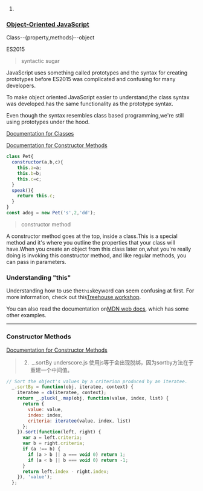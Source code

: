 1.

### [Object-Oriented JavaScript](https://teamtreehouse.com/library/objectoriented-javascript-2)

Class--{property,methods}--object

ES2015

> syntactic sugar

JavaScript uses something called prototypes and the syntax for creating prototypes before ES2015 was complicated and confusing for many developers.

To make object oriented JavaScript easier to understand,the class syntax was developed.has the same functionality as the prototype syntax.

Even though the syntax resembles class based programming,we're still using prototypes under the hood.

[Documentation for Classes](https://developer.mozilla.org/en-US/docs/Web/JavaScript/Reference/Classes)

[Documentation for Constructor Methods](https://developer.mozilla.org/en-US/docs/Web/JavaScript/Reference/Classes#Class_body_and_method_definitions)

```javascript
class Pet{
  constructor(a,b,c){
    this.a=a;
    this.b=b;
    this.c=c;
  }
  speak(){
    return this.c;
  }
}
const adog = new Pet('s',2,'dd');
```

> constructor method
> 
> 

A constructor method goes at the top, inside a class.This is a special method and it's where you outline the properties that your class will have.When you create an object from this class later on,what you're really doing is invoking this constructor method, and like regular methods, you can pass in parameters.

### Understanding "this"

Understanding how to use the`this`keyword can seem confusing at first. For more information, check out this[Treehouse workshop](https://teamtreehouse.com/library/understanding-this-in-javascript).

You can also read the documentation on[MDN web docs](https://developer.mozilla.org/en-US/docs/Web/JavaScript/Reference/Operators/this), which has some other examples.

---

### Constructor Methods

[Documentation for Constructor Methods](https://developer.mozilla.org/en-US/docs/Web/JavaScript/Reference/Classes#Class_body_and_method_definitions)

> 2.  _.sortBy underscore.js 使用js等于会出现脱绑，因为sortby方法在于重建一个中间值。

```javascript
// Sort the object's values by a criterion produced by an iteratee.
  _.sortBy = function(obj, iteratee, context) {
    iteratee = cb(iteratee, context);
    return _.pluck(_.map(obj, function(value, index, list) {
      return {
        value: value,
        index: index,
        criteria: iteratee(value, index, list)
      };
    }).sort(function(left, right) {
      var a = left.criteria;
      var b = right.criteria;
      if (a !== b) {
        if (a > b || a === void 0) return 1;
        if (a < b || b === void 0) return -1;
      }
      return left.index - right.index;
    }), 'value');
  };
```


